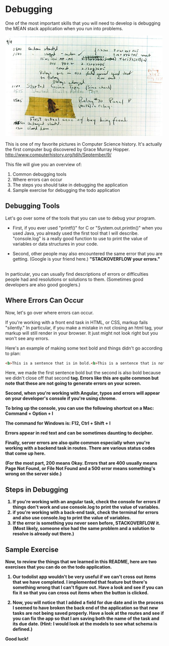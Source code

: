 # Debugging

One of the most important skills that you will need to develop is debugging the MEAN stack application when you run into problems.

![alt text](First_bug.jpg)

This is one of my favorite pictures in Computer Science history. It's actually the first computer bug discovered by Grace Murray Hopper. <http://www.computerhistory.org/tdih/September/9/>

This file will give you an overview of:

1. Common debugging tools
2. Where errors can occur
3. The steps you should take in debugging the application
4. Sample exercise for debugging the todo application

## Debugging Tools

Let's go over some of the tools that you can use to debug your program.

- First, if you ever used "printf()" for C or "System.out.println()" when you used Java, you already used the first tool that I will describe. "console.log" is a really good function to use to print the value of variables or data structures in your code.

- Second, other people may also encountered the same error that you are getting. (Google is your friend here.) **"STACKOVERFLOW your errors."**
<br>
In particular, you can usually find descriptions of errors or difficulties people had and resolutions or solutions to them. (Sometimes good developers are also good googlers.)

## Where Errors Can Occur

Now, let's go over where errors can occur.

If you're working with a front end task in HTML, or CSS, markup fails "silently." In particular, if you make a mistake in not closing an html tag, your markup will still render in your browser. It just might not look right but you won't see any errors.

Here's an example of making some text bold and things didn't go according to plan:

```html
<b>This is a sentence that is in bold.<b>This is a sentence that is not supposed to be bold.
```

Here, we made the first sentence bold but the second is also bold because we didn't close off that second <b> tag. Errors like this are quite common but note that these are not going to generate errors on your screen.

Second, when you're working with Angular, typos and errors will appear on your developer's console if you're using chrome.

To bring up the console, you can use the following shortcut on a Mac: Command + Option + I

The command for Windows is: F12, Ctrl + Shift + I

Errors appear in red text and can be sometimes daunting to decipher.

Finally, server errors are also quite common especially when you're working with a backend task in routes. There are various status codes that come up here.

(For the most part, 200 means Okay. Errors that are 400 usually means Page Not Found, or File Not Found and a 500 error means something's wrong on the server side.)

## Steps in Debugging

1. If you're working with an angular task, check the console for errors if things don't work and use console.log to print the value of variables.
2. if you're working with a back-end task, check the terminal for errors and also use console.log to print the value of variables.
3. If the error is something you never seen before, STACKOVERFLOW it. (Most likely, someone else had the same problem and a solution to resolve is already out there.)

## Sample Exercise

Now, to review the things that we learned in this README, here are two exercises that you can do on the todo application.

1. Our todolist app wouldn't be very useful if we can't cross out items that we have completed. I implemented that feature but there's something wrong that I can't figure out. Have a look and see if you can fix it so that you can cross out items when the button is clicked.

2. Now, you will notice that I added a field for due date and in the process I seemed to have broken the back end of the application so that new tasks are not being saved properly. Have a look at the routes and see if you can fix the app so that I am saving both the name of the task and its due date. (Hint: I would look at the models to see what schema is defined.)

Good luck!
